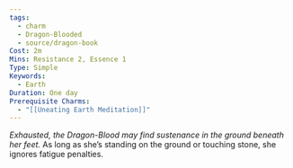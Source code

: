 ```yaml
---
tags:
  - charm
  - Dragon-Blooded
  - source/dragon-book
Cost: 2m
Mins: Resistance 2, Essence 1
Type: Simple
Keywords:
  - Earth
Duration: One day
Prerequisite Charms:
  - "[[Uneating Earth Meditation]]"
---
```

*Exhausted, the Dragon-Blood may find sustenance in the ground beneath her feet.*
As long as she’s standing on the ground or touching stone, she ignores fatigue penalties.